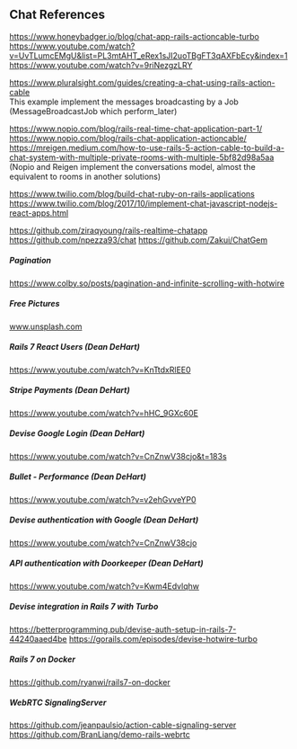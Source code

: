## Chat References
https://www.honeybadger.io/blog/chat-app-rails-actioncable-turbo
https://www.youtube.com/watch?v=UvTLumcEMgU&list=PL3mtAHT_eRex1sJI2uoTBgFT3qAXFbEcy&index=1
https://www.youtube.com/watch?v=9riNezgzLRY

https://www.pluralsight.com/guides/creating-a-chat-using-rails-action-cable <br />
This example implement the messages broadcasting by a Job (MessageBroadcastJob which perform_later)

https://www.nopio.com/blog/rails-real-time-chat-application-part-1/
https://www.nopio.com/blog/rails-chat-application-actioncable/
https://mreigen.medium.com/how-to-use-rails-5-action-cable-to-build-a-chat-system-with-multiple-private-rooms-with-multiple-5bf82d98a5aa <br />
(Nopio and Reigen implement the conversations model, almost the equivalent to rooms in another solutions)

https://www.twilio.com/blog/build-chat-ruby-on-rails-applications
https://www.twilio.com/blog/2017/10/implement-chat-javascript-nodejs-react-apps.html

https://github.com/ziraqyoung/rails-realtime-chatapp
https://github.com/npezza93/chat
https://github.com/Zakui/ChatGem


##### Pagination
https://www.colby.so/posts/pagination-and-infinite-scrolling-with-hotwire
##### Free Pictures
www.unsplash.com
##### Rails 7 React Users (Dean DeHart)
https://www.youtube.com/watch?v=KnTtdxRlEE0
##### Stripe Payments (Dean DeHart)
https://www.youtube.com/watch?v=hHC_9GXc60E
##### Devise Google Login (Dean DeHart)
https://www.youtube.com/watch?v=CnZnwV38cjo&t=183s
##### Bullet - Performance (Dean DeHart)
https://www.youtube.com/watch?v=v2ehGvveYP0
##### Devise authentication with Google (Dean DeHart)
https://www.youtube.com/watch?v=CnZnwV38cjo
##### API authentication with Doorkeeper (Dean DeHart)
https://www.youtube.com/watch?v=Kwm4Edvlqhw

##### Devise integration in Rails 7 with Turbo
https://betterprogramming.pub/devise-auth-setup-in-rails-7-44240aaed4be
https://gorails.com/episodes/devise-hotwire-turbo

##### Rails 7 on Docker
https://github.com/ryanwi/rails7-on-docker

##### WebRTC SignalingServer
https://github.com/jeanpaulsio/action-cable-signaling-server
https://github.com/BranLiang/demo-rails-webrtc

